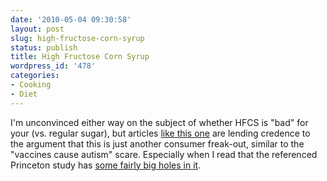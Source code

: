 ```yaml
---
date: '2010-05-04 09:30:58'
layout: post
slug: high-fructose-corn-syrup
status: publish
title: High Fructose Corn Syrup
wordpress_id: '478'
categories:
- Cooking
- Diet
---
```


I'm unconvinced either way on the subject of whether HFCS is "bad" for your (vs. regular sugar), but articles [like this one](http://www.nytimes.com/2010/05/02/business/02syrup.html?pagewanted=all) are lending credence to the argument that this is just another consumer freak-out, similar to the "vaccines cause autism" scare.  Especially when I read that the referenced Princeton study has [some fairly big holes in it](http://arstechnica.com/science/news/2010/03/does-high-fructose-corn-syrup-make-you-fatter.ars).
